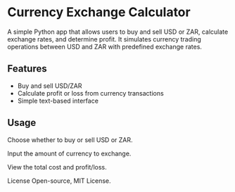 # Currency Exchange Calculator

A simple Python app that allows users to buy and sell USD or ZAR, calculate exchange rates, and determine profit. It simulates currency trading operations between USD and ZAR with predefined exchange rates.

## Features

- Buy and sell USD/ZAR
- Calculate profit or loss from currency transactions
- Simple text-based interface

## Usage
Choose whether to buy or sell USD or ZAR.

Input the amount of currency to exchange.

View the total cost and profit/loss.

License
Open-source, MIT License.
